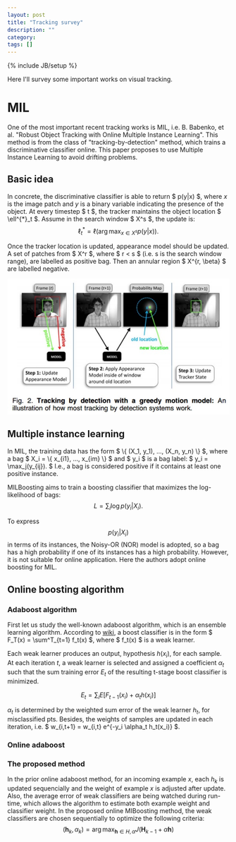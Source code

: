 ```yaml
---
layout: post
title: "Tracking survey"
description: ""
category: 
tags: []
---
```

{% include JB/setup %}

Here I'll survey some important works on visual tracking.

# MIL

One of the most important recent tracking works is MIL, i.e. B. Babenko, et al. "Robust Object Tracking with Online Multiple Instance Learning". 
This method is from the class of "tracking-by-detection" method, which trains a discriminative classifier online. This paper proposes to use
Multiple Instance Learning to avoid drifting problems. 

## Basic idea

In concrete, the discriminative classifier is able to return $ p(y|x) $, where $x$ is the image patch and $y$ is a binary variable indicating the presence of the object. 
At every timestep $ t $, the tracker maintains the object location $ \ell^{*}_t $. Assume in the search window $ X^s $, the update is:
$$
\ell^{*}_t = \ell(\arg \max_{x \in X^s} p(y|x)).
$$

Once the tracker location is updated, appearance model should be updated. A set of patches from $ X^r $, where $ r < s $ (i.e. s is the search window range), are labelled as positive bag. Then an annular region $ X^{r, \beta} $ are labelled negative.

![alt text](https://raw.githubusercontent.com/magiratex/magiratex.github.com/master/images/mil-procedure.jpg)

## Multiple instance learning

In MIL, the training data has the form $ \\{ (X_1, y_1), ..., (X_n, y_n) \\} $, where a bag 
$ X_i = \\{  x_{i1}, ..., x_{im} \\} $
and 
$ y_i $ 
is a bag label: 
$ y_i = \max_j(y_{ij}). $
I.e., a bag is considered positive if it contains at least one positive instance. 

MILBoosting aims to train a boosting classifier that maximizes the log-likelihood of bags: 
$$ 
L = \sum_i \log {p(y_i|X_i)}.
$$

To express 
$$ 
p(y_i|X_i)
$$ 
in terms of its instances, the Noisy-OR (NOR) model is adopted, so a bag has a high probability if one of its instances has a high probability.
However, it is not suitable for online application. Here the authors adopt online boosting for MIL. 

## Online boosting algorithm

### Adaboost algorithm

First let us study the well-known adaboost algorithm, which is an ensemble learning algorithm. According to [wiki](http://en.wikipedia.org/wiki/AdaBoost), a boost classifier is in the form $ F_T(x) = \sum^T_{t=1} f_t(x) $, where $ f_t(x) $ is a weak learner.

Each weak learner produces an output, hypothesis $h(x_i)$, for each sample. At each iteration $t$, a weak learner is selected and assigned a coefficient $\alpha_t$ such that the sum training error $E_t$ of the resulting t-stage boost classifier is minimized.

$$
E_t = \sum_i E[F_{t-1}(x_i) + \alpha_t h(x_i)]
$$

$\alpha_t$ is determined by the weighted sum error of the weak learner $h_t$, for misclassified pts. 
Besides, the weights of samples are updated in each iteration, i.e. $ w_{i,t+1} = w_{i,t} e^{-y_i \alpha_t h_t(x_i)} $. 

### Online adaboost



### The proposed method

In the prior online adaboost method, for an incoming example $x$, each $h_k$ is updated sequencially and the weight of example $x$ is adjusted after update. Also, the average error of weak classifiers are being watched during run-time, which allows the algorithm to estimate both example weight and classifier weight. In the proposed online MIBoosting method, the weak classifiers are chosen sequentially to optimize the following criteria:
$$
(\textbf{h}_k, \alpha_k) = \arg \max_{\textbf{h} \in H, \alpha} J(\textbf{H}_{k-1} + \alpha \textbf{h})
$$


